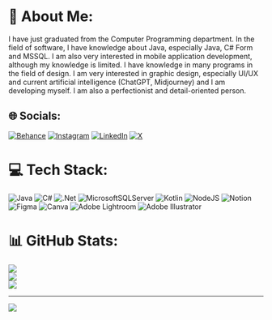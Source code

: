 # 💫 About Me:
I have just graduated from the Computer Programming department. In the field of software, I have knowledge about Java, especially Java, C# Form and MSSQL. I am also very interested in mobile application development, although my knowledge is limited. I have knowledge in many programs in the field of design. I am very interested in graphic design, especially UI/UX and current artificial intelligence (ChatGPT, Midjourney) and I am developing myself. I am also a perfectionist and detail-oriented person.


## 🌐 Socials:
[![Behance](https://img.shields.io/badge/Behance-1769ff?logo=behance&logoColor=white)](https://behance.net/hamzaoykurt) [![Instagram](https://img.shields.io/badge/Instagram-%23E4405F.svg?logo=Instagram&logoColor=white)](https://instagram.com/hamzaoykurtt) [![LinkedIn](https://img.shields.io/badge/LinkedIn-%230077B5.svg?logo=linkedin&logoColor=white)](https://linkedin.com/in/hamzaoykurt) [![X](https://img.shields.io/badge/X-black.svg?logo=X&logoColor=white)](https://x.com/hamzaoykurt) 

# 💻 Tech Stack:
![Java](https://img.shields.io/badge/java-%23ED8B00.svg?style=for-the-badge&logo=openjdk&logoColor=white) ![C#](https://img.shields.io/badge/c%23-%23239120.svg?style=for-the-badge&logo=csharp&logoColor=white) ![.Net](https://img.shields.io/badge/.NET-5C2D91?style=for-the-badge&logo=.net&logoColor=white) ![MicrosoftSQLServer](https://img.shields.io/badge/Microsoft%20SQL%20Server-CC2927?style=for-the-badge&logo=microsoft%20sql%20server&logoColor=white) ![Kotlin](https://img.shields.io/badge/kotlin-%237F52FF.svg?style=for-the-badge&logo=kotlin&logoColor=white) ![NodeJS](https://img.shields.io/badge/node.js-6DA55F?style=for-the-badge&logo=node.js&logoColor=white) ![Notion](https://img.shields.io/badge/Notion-%23000000.svg?style=for-the-badge&logo=notion&logoColor=white) ![Figma](https://img.shields.io/badge/figma-%23F24E1E.svg?style=for-the-badge&logo=figma&logoColor=white) ![Canva](https://img.shields.io/badge/Canva-%2300C4CC.svg?style=for-the-badge&logo=Canva&logoColor=white) ![Adobe Lightroom](https://img.shields.io/badge/Adobe%20Lightroom-31A8FF.svg?style=for-the-badge&logo=Adobe%20Lightroom&logoColor=white)  ![Adobe Illustrator](https://img.shields.io/badge/adobe%20illustrator-%23FF9A00.svg?style=for-the-badge&logo=adobe%20illustrator&logoColor=white)
# 📊 GitHub Stats:
![](https://github-readme-stats.vercel.app/api?username=hamzaoykurt&theme=dark&hide_border=false&include_all_commits=false&count_private=false)<br/>
![](https://github-readme-streak-stats.herokuapp.com/?user=hamzaoykurt&theme=dark&hide_border=false)<br/>
![](https://github-readme-stats.vercel.app/api/top-langs/?username=hamzaoykurt&theme=dark&hide_border=false&include_all_commits=false&count_private=false&layout=compact)

---
[![](https://visitcount.itsvg.in/api?id=hamzaoykurt&icon=2&color=12)](https://visitcount.itsvg.in)

<!-- Proudly created with GPRM ( https://gprm.itsvg.in ) -->
